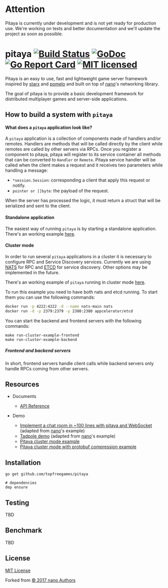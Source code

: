 # Attention

Pitaya is currently under development and is not yet ready for production use.
We're working on tests and better documentation and we'll update the project as soon as possible.

# pitaya [![Build Status][7]][8] [![GoDoc][1]][2] [![Go Report Card][3]][4] [![MIT licensed][5]][6]

[1]: https://godoc.org/github.com/topfreegames/pitaya?status.svg
[2]: https://godoc.org/github.com/topfreegames/pitaya
[3]: https://goreportcard.com/badge/github.com/topfreegames/pitaya
[4]: https://goreportcard.com/report/github.com/topfreegames/pitaya
[5]: https://img.shields.io/badge/license-MIT-blue.svg
[6]: LICENSE
[7]: https://travis-ci.org/topfreegames/pitaya.svg?branch=master
[8]: https://travis-ci.org/topfreegames/pitaya

Pitaya is an easy to use, fast and lightweight game server framework inspired by [starx](https://github.com/lonnng/starx) and [pomelo](https://github.com/NetEase/pomelo) and built on top of [nano](https://github.com/lonnng/nano)'s networking library.

The goal of pitaya is to provide a basic development framework for distributed multiplayer games and server-side applications.

## How to build a system with `pitaya`

#### What does a `pitaya` application look like?

A `pitaya` application is a collection of components made of handlers and/or remotes. Handlers are methods that will be called directly by the client while remotes are called by other servers via RPCs. Once you register a component to pitaya, pitaya will register to its service container all methods that can be converted to `Handler` or `Remote`. Pitaya service handler will be called when the client makes a request and it receives two parameters while handling a message:
  - `*session.Session`: corresponding a client that apply this request or notify.
  - `pointer or []byte`: the payload of the request.

When the server has processed the logic, it must return a struct that will be serialized and sent to the client.

#### Standalone application

The easiest way of running `pitaya` is by starting a standalone application. There's an working example [here](./examples/demo/tadpole).

#### Cluster mode

In order to run several `pitaya` applications in a cluster it is necessary to configure RPC and Service Discovery services. Currently we are using [NATS](https://nats.io/) for RPC and [ETCD](https://github.com/coreos/etcd) for service discovery. Other options may be implemented in the future.


There's an working example of `pitaya` running in cluster mode [here](./examples/demo/cluster). 

To run this example you need to have both nats and etcd running. To start them you can use the following commands:

```bash
docker run -p 4222:4222 -d --name nats-main nats
docker run -d -p 2379:2379 -p 2380:2380 appcelerator/etcd
```

You can start the backend and frontend servers with the following commands:

```make 
make run-cluster-example-frontend
make run-cluster-example-backend
```

##### Frontend and backend servers

In short, frontend servers handle client calls while backend servers only handle RPCs coming from other servers.

## Resources

- Documents
    + [API Reference](https://godoc.org/github.com/topfreegames/pitaya)

- Demo
  + [Implement a chat room in ~100 lines with pitaya and WebSocket](./examples/demo/chat) (adapted from [nano](https://github.com/lonnng/nano)'s example)
  + [Tadpole demo](./examples/demo/tadpole) (adapted from [nano](https://github.com/lonnng/nano)'s example)
  + [Pitaya cluster mode example](./examples/demo/cluster)
  + [Pitaya cluster mode with protobuf compression example](./examples/demo/cluster_protobuf)

## Installation

```shell
go get github.com/topfreegames/pitaya

# dependencies
dep ensure
```

## Testing

TBD


## Benchmark

TBD

## License

[MIT License](./LICENSE)

Forked from [© 2017 nano Authors](https://github.com/lonnng/nano)
